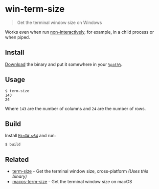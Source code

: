 # win-term-size

> Get the terminal window size on Windows

Works even when run [non-interactively](https://www.tldp.org/LDP/abs/html/intandnonint.html), for example, in a child process or when piped.

## Install

[Download](https://github.com/sindresorhus/win-term-size/releases/latest) the binary and put it somewhere in your [`%path%`](https://stackoverflow.com/a/28778358/64949).

## Usage

```
$ term-size
143
24
```

Where `143` are the number of columns and `24` are the number of rows.

## Build

Install [`MinGW-w64`](https://sourceforge.net/projects/mingw-w64/) and run:

```
$ build
```

## Related

- [term-size](https://github.com/sindresorhus/term-size) - Get the terminal window size, cross-platform *(Uses this binary)*
- [macos-term-size](https://github.com/sindresorhus/macos-term-size) - Get the terminal window size on macOS
